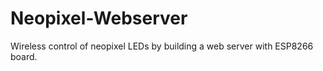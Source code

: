 # Neopixel-Webserver
Wireless control of neopixel LEDs by building a web server with ESP8266 board.
